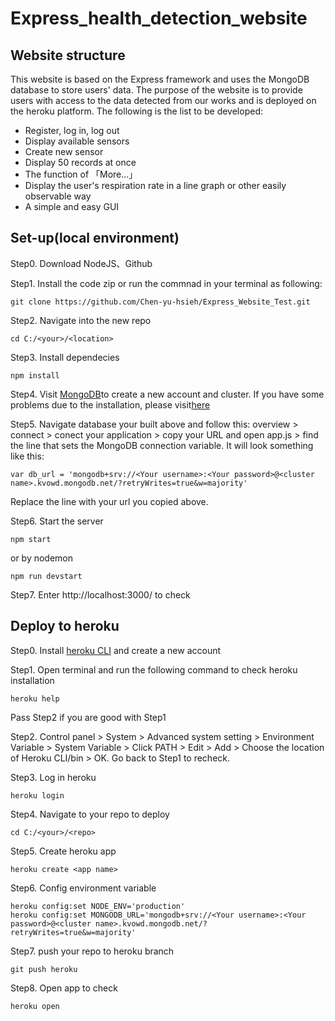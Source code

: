# Express_health_detection_website

## Website structure
This website is based on the Express framework and uses the MongoDB database to store users' data. The purpose of the website is to provide users with access to the data detected from our works and is deployed on the heroku platform. The following is the list to be developed:

* Register, log in, log out
* Display available sensors 
* Create new sensor
* Display 50 records at once
* The function of 「More...」
* Display the user's respiration rate in a line graph or other easily observable way
* A simple and easy GUI

## Set-up(local environment)
Step0. Download NodeJS、Github

Step1. Install the code zip or run the commnad in your terminal as following:
```
git clone https://github.com/Chen-yu-hsieh/Express_Website_Test.git
```
Step2. Navigate into the new repo
```
cd C:/<your>/<location>
```

Step3. Install dependecies
```
npm install
```

Step4. Visit [MongoDB](https://www.mongodb.com/atlas/database)to create a new account and cluster. If you have some problems due to the installation, please visit[here](https://developer.mozilla.org/en-US/docs/Learn/Server-side/Express_Nodejs/mongoose#setting_up_the_mongodb_database)

Step5. Navigate database your built above and follow this: overview > connect > conect your application > copy your URL and open app.js > find the line that sets the MongoDB connection variable. It will look something like this:
```
var db_url = 'mongodb+srv://<Your username>:<Your password>@<cluster name>.kvowd.mongodb.net/?retryWrites=true&w=majority'
```
Replace the line with your url you copied above.

Step6. Start the server
```
npm start
```
or by nodemon
```
npm run devstart
```

Step7. Enter http://localhost:3000/ to check

## Deploy to heroku

Step0. Install [heroku CLI](https://devcenter.heroku.com/articles/heroku-cli) and create a new account

Step1. Open terminal and run the following command to check heroku installation 
```
heroku help
```
Pass Step2 if you are good with Step1

Step2. Control panel > System > Advanced system setting > Environment Variable > System Variable > Click PATH >  Edit > Add > Choose the location of Heroku CLI/bin > OK. Go back to Step1 to recheck.

Step3. Log in heroku
```
heroku login
```

Step4. Navigate to your repo to deploy
```
cd C:/<your>/<repo>
```

Step5. Create heroku app
```
heroku create <app name>
```

Step6. Config environment variable
```
heroku config:set NODE_ENV='production'
heroku config:set MONGODB_URL='mongodb+srv://<Your username>:<Your password>@<cluster name>.kvowd.mongodb.net/?retryWrites=true&w=majority'
```

Step7. push your repo to heroku branch
```
git push heroku
```

Step8. Open app to check
```
heroku open
```
